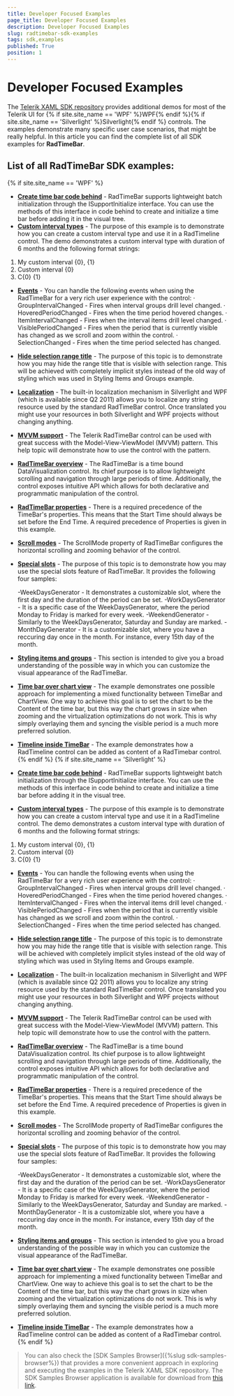 ```yaml
---
title: Developer Focused Examples
page_title: Developer Focused Examples
description: Developer Focused Examples
slug: radtimebar-sdk-examples
tags: sdk,examples
published: True
position: 1
---
```


# Developer Focused Examples

The [Telerik XAML SDK repository](https://github.com/telerik/xaml-sdk/tree/master/) provides additional demos for most of the Telerik UI for {% if site.site_name == 'WPF' %}WPF{% endif %}{% if site.site_name == 'Silverlight' %}Silverlight{% endif %} controls. The examples demonstrate many specific user case scenarios, that might be really helpful. In this article you can find the complete list of all SDK examples for __RadTimeBar__.

## List of all RadTimeBar SDK examples:

{% if site.site_name == 'WPF' %}

* __[Create time bar code behind](https://github.com/telerik/xaml-sdk/tree/master/TimeBar/WPF/CreateTimeBarCodeBehind)__ - RadTimeBar supports lightweight batch initialization through the ISupportInitialize interface. You can use the methods of this interface in code behind to create and initialize a time bar before adding it in the visual tree. 
* __[Custom interval types](https://github.com/telerik/xaml-sdk/tree/master/TimeBar/WPF/CustomIntervalTypes)__ - The purpose of this example is to demonstrate how you can create a custom interval type and use it in a RadTimeline control. The demo demonstrates a custom interval type with duration of 6 months and the following format strings:

1. My custom interval {0}, {1}
2. Custom interval {0}
3. C{0} {1}
* __[Events](https://github.com/telerik/xaml-sdk/tree/master/TimeBar/WPF/Events)__ - You can handle the following events when using the RadTimeBar for a very rich user experience with the control: · GroupIntervalChanged - Fires when interval groups drill level changed. · HoveredPeriodChanged - Fires when the time period hovered changes. · ItemIntervalChanged - Fires when the interval items drill level changed. · VisiblePeriodChanged - Fires when the period that is currently visible has changed as we scroll and zoom within the control. · SelectionChanged - Fires when the time period selected has changed.
* __[Hide selection range title](https://github.com/telerik/xaml-sdk/tree/master/TimeBar/WPF/HideSelectionRangeTitle)__ - The purpose of this topic is to demonstrate how you may hide the range title that is visible with selection range. This will be achieved with completely implicit styles instead of the old way of styling which was used in Styling Items and Groups example.
* __[Localization](https://github.com/telerik/xaml-sdk/tree/master/TimeBar/WPF/Localization)__ - The built-in localization mechanism in Silverlight and WPF (which is available since Q2 2011) allows you to localize any string resource used by the standard RadTimeBar control. Once translated you might use your resources in both Silverlight and WPF projects without changing anything.
* __[MVVM support](https://github.com/telerik/xaml-sdk/tree/master/TimeBar/WPF/MvvmSupport)__ - 
The Telerik RadTimeBar control can be used with great success with the Model-View-ViewModel (MVVM) pattern. This help topic will demonstrate how to use the control with the pattern.
* __[RadTimeBar overview](https://github.com/telerik/xaml-sdk/tree/master/TimeBar/WPF/RadTimeBarOverview)__ - 
The RadTimeBar is a time bound DataVisualization control. Its chief purpose is to allow lightweight scrolling and navigation through large periods of time. Additionally, the control exposes intuitive API which allows for both declarative and programmatic manipulation of the control.
* __[RadTimeBar properties](https://github.com/telerik/xaml-sdk/tree/master/TimeBar/WPF/RadTimeBarProperties)__ - 
There is a required precedence of the TimeBar's properties. This means that the Start Time should always be set before the End Time. A required precedence of Properties is given in this example.
* __[Scroll modes](https://github.com/telerik/xaml-sdk/tree/master/TimeBar/WPF/ScrollModes)__ - The ScrollMode property of RadTimeBar configures the horizontal scrolling and zooming behavior of the control. 
* __[Special slots](https://github.com/telerik/xaml-sdk/tree/master/TimeBar/WPF/SpecialSlots)__ - The purpose of this topic is to demonstrate how you may use the special slots feature of RadTimeBar. It provides the following four samples:
	
	-WeekDaysGenerator - It demonstrates a customizable slot, where the first day and the duration of the period can be set.
	-WorkDaysGenerator - It is a specific case of the WeekDaysGenerator, where the period Monday to Friday is marked for every week.
	-WeekendGenerator - Similarly to the WeekDaysGenerator, Saturday and Sunday are marked.
	-MonthDayGenerator - It is a customizable slot, where you have a reccuring day once in the month. For instance, every 15th day of the month.
* __[Styling items and groups](https://github.com/telerik/xaml-sdk/tree/master/TimeBar/WPF/StylingItemsAndGroups)__ - This section is intended to give you a broad understanding of the possible way in which you can customize the visual appearance of the RadTimeBar. 
* __[Time bar over chart view](https://github.com/telerik/xaml-sdk/tree/master/TimeBar/WPF/TimeBarOverChartView)__ - The example demonstrates one possible approach for implementing a mixed functionality between TimeBar and ChartView. One way to achieve this goal is to set the chart to be the Content of the time bar, but this way the chart grows in size when zooming and the virtualization optimizations do not work.
This is why simply overlaying them and syncing the visible period is a much more preferred solution.
* __[Timeline inside TimeBar](https://github.com/telerik/xaml-sdk/tree/master/TimeBar/WPF/TimelineInsideTimeBar)__ - 
The example demonstrates how a RadTimeline control can be added as content of a RadTimebar control.
{% endif %}
{% if site.site_name == 'Silverlight' %}
* __[Create time bar code behind](https://github.com/telerik/xaml-sdk/tree/master/TimeBar/SL/CreateTimeBarCodeBehind)__ - RadTimeBar supports lightweight batch initialization through the ISupportInitialize interface. You can use the methods of this interface in code behind to create and initialize a time bar before adding it in the visual tree. 
* __[Custom interval types](https://github.com/telerik/xaml-sdk/tree/master/TimeBar/SL/CustomIntervalTypes)__ - The purpose of this example is to demonstrate how you can create a custom interval type and use it in a RadTimeline control. The demo demonstrates a custom interval type with duration of 6 months and the following format strings:

1. My custom interval {0}, {1}
2. Custom interval {0}
3. C{0} {1}
* __[Events](https://github.com/telerik/xaml-sdk/tree/master/TimeBar/SL/Events)__ - You can handle the following events when using the RadTimeBar for a very rich user experience with the control: · GroupIntervalChanged - Fires when interval groups drill level changed. · HoveredPeriodChanged - Fires when the time period hovered changes. · ItemIntervalChanged - Fires when the interval items drill level changed. · VisiblePeriodChanged - Fires when the period that is currently visible has changed as we scroll and zoom within the control. · SelectionChanged - Fires when the time period selected has changed.
* __[Hide selection range title](https://github.com/telerik/xaml-sdk/tree/master/TimeBar/SL/HideSelectionRangeTitle)__ - The purpose of this topic is to demonstrate how you may hide the range title that is visible with selection range. This will be achieved with completely implicit styles instead of the old way of styling which was used in Styling Items and Groups example.
* __[Localization](https://github.com/telerik/xaml-sdk/tree/master/TimeBar/SL/Localization)__ - The built-in localization mechanism in Silverlight and WPF (which is available since Q2 2011) allows you to localize any string resource used by the standard RadTimeBar control. Once translated you might use your resources in both Silverlight and WPF projects without changing anything.
* __[MVVM support](https://github.com/telerik/xaml-sdk/tree/master/TimeBar/SL/MvvmSupport)__ - 
The Telerik RadTimeBar control can be used with great success with the Model-View-ViewModel (MVVM) pattern. This help topic will demonstrate how to use the control with the pattern.
* __[RadTimeBar overview](https://github.com/telerik/xaml-sdk/tree/master/TimeBar/SL/RadTimeBarOverview)__ - 
The RadTimeBar is a time bound DataVisualization control. Its chief purpose is to allow lightweight scrolling and navigation through large periods of time. Additionally, the control exposes intuitive API which allows for both declarative and programmatic manipulation of the control.
* __[RadTimeBar properties](https://github.com/telerik/xaml-sdk/tree/master/TimeBar/SL/RadTimeBarProperties)__ - 
There is a required precedence of the TimeBar's properties. This means that the Start Time should always be set before the End Time. A required precedence of Properties is given in this example.
* __[Scroll modes](https://github.com/telerik/xaml-sdk/tree/master/TimeBar/SL/ScrollModes)__ - The ScrollMode property of RadTimeBar configures the horizontal scrolling and zooming behavior of the control. 
* __[Special slots](https://github.com/telerik/xaml-sdk/tree/master/TimeBar/SL/SpecialSlots)__ - The purpose of this topic is to demonstrate how you may use the special slots feature of RadTimeBar. It provides the following four samples:
	
	-WeekDaysGenerator - It demonstrates a customizable slot, where the first day and the duration of the period can be set.
	-WorkDaysGenerator - It is a specific case of the WeekDaysGenerator, where the period Monday to Friday is marked for every week.
	-WeekendGenerator - Similarly to the WeekDaysGenerator, Saturday and Sunday are marked.
	-MonthDayGenerator - It is a customizable slot, where you have a reccuring day once in the month. For instance, every 15th day of the month.
* __[Styling items and groups](https://github.com/telerik/xaml-sdk/tree/master/TimeBar/SL/StylingItemsAndGroups)__ - This section is intended to give you a broad understanding of the possible way in which you can customize the visual appearance of the RadTimeBar. 
* __[Time bar over chart view](https://github.com/telerik/xaml-sdk/tree/master/TimeBar/SL/TimeBarOverChartView)__ - The example demonstrates one possible approach for implementing a mixed functionality between TimeBar and ChartView. One way to achieve this goal is to set the chart to be the Content of the time bar, but this way the chart grows in size when zooming and the virtualization optimizations do not work.
This is why simply overlaying them and syncing the visible period is a much more preferred solution.
* __[Timeline inside TimeBar](https://github.com/telerik/xaml-sdk/tree/master/TimeBar/SL/TimelineInsideTimeBar)__ - 
The example demonstrates how a RadTimeline control can be added as content of a RadTimebar control.
{% endif %}

>You can also check the [SDK Samples Browser]({%slug sdk-samples-browser%}) that provides a more convenient approach in exploring and executing the examples in the Telerik XAML SDK repository. The SDK Samples Browser application is available for download from [this link](http://demos.telerik.com/xaml-sdkbrowser/).
